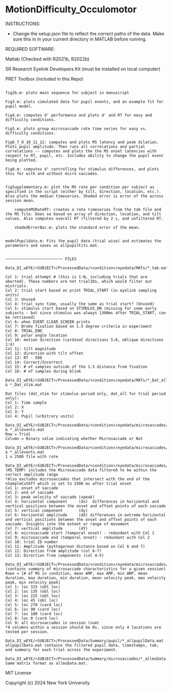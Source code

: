 # MotionDifficulty_Occulomotor

INSTRUCTIONS:

- Change the setup.json file to reflect the correct paths of the data. Make sure this in in your current directory in MATLAB before running.

REQUIRED SOFTWARE:

Matlab (Checked with R2021b, R2022b)

SR Research Eyelink Developers Kit (must be installed on local computer)

PRET Toolbox (included in this Repo)


~~~~~~~~~~~~~~~~~~~~~~~~~ SCRIPTS

fig2b.m: plots main sequence for subject in manuscript

Fig3.m: plots simulated data for pupil events, and an example fit for pupil model.

Fig4.m: computes d' performance and plots d' and RT for easy and difficulty conditions.

Fig5.m: plots group microsaccade rate time series for easy vs. difficulty conditions.

Fig6_7_9_10_11_12: computes and plots MS latency and peak dilation. Plots pupil amplitude. Then runs all correlations and partial correlations -- computes and plots the the MS onset latencies with respect to RT, pupil, etc. Includes ability to change the pupil event being plotted.

Fig8.m: computes d' controlling for stimulus differences, and plots this for with and without micro saccades.


figSupplementary.m: plot the MS rate per condition per subject as specified in the script (either by tilt, direction, location, etc.). Also plots the median timeseries. Shaded error is error of the across session mean.

	computeMSRateRT: creates a rate timeseries from the tab file and the MS file. Does so based on array of direction, location, and tilt values. Also computes overall RT (filtered by 2 s, and unfiltered RT. 

	shadedErrorBar.m: plots the standard error of the mean.


modelPupildata.m: Fits the pupil data (trial wise) and estimates the parameters and saves as allpupilFits.mat.


~~~~~~~~~~~~~~~~~~~~~~~~~ FILES 

Data_DI_wEYE/<SUBJECT>/ProcessedData/<condition>/eyedata/MATs/*_tab.mat

Col 1: trial attempt # (this is 1:N, including trials that are aborted). These numbers are not trialIDs, which would filter out mistrials.
Col 2: trial start based on print TRIAL_START (in eyelink sampling units)
Col 3: Unused
Col 4: trial sync time, usually the same as trial start? (Unused)
Col 5: stimulus start based on STIMULUS_ON (missing for some early subjects - but since stimulus was always 1300ms after TRIAL_START, can be retrieved)
Col 6: when EVENT_CLEAR_SCREEN prints
Col 7: Broke fixation based on 1.5 degree criteria in experiment
Col 8: TRIAL_END
Col 9: polar angle location
Col 10: motion direction (cardinal directions 5:8, oblique directions 1:4)
Col 11: tilt magnitude
Col 12: direction with tilt offset
Col 13: RT - 500
Col 14: Correct/Incorrect
Col 15: # of samples outside of the 1.5 distance from fixation
Col 16: # of samples during blink

Data_DI_wEYE/<SUBJECT>/ProcessedData/<condition>/eyedata/MATs/*_Dat_all.mat & *_Dat_stim.mat

Dat files (dat_stim for stimulus period only, dat_all for trial period only):
Col 1: Time sample
Col 2: X
Col 3: Y
Col 4: Pupil (arbitrary units)

Data_DI_wEYE/<SUBJECT>/ProcessedData/<condition>/eyedata/microsaccades/*_events.mat & *_allevents.mat
Row = Trial
Column = Binary value indicating whether Microsaccade or Not

Data_DI_wEYE/<SUBJECT>/ProcessedData/<condition>/eyedata/microsaccades/*_rate.mat & *_allevents.mat
1 x 2500 file with rate

Data_DI_wEYE/<SUBJECT>/ProcessedData/<condition>/eyedata/microsaccades/*_microsaccadeMatrix.mat
(MS_TEMP) includes the Microsaccade data filtered to be within the correct amplitude range
*Also excludes microsaccades that intersect with the end of the nSampleCutOff which is set to 2500 ms after trial onset
Col 1: onset of saccade
Col 2: end of saccade
Col 3: peak velocity of saccade (vpeak)
Col 4: horizontal component     (dx)  differences in horizontal and vertical positions between the onset and offset points of each saccade
Col 5: vertical component       (dy)
Col 6: horizontal amplitude     (dX) differences in extreme horizontal and vertical positions between the onset and offset points of each saccade. Insights into the extent or range of movement
Col 7: vertical amplitude       (dY)
Col 8: microsaccade start (temporal onset) - redundant with Col 1
Col 9: microsaccade end (temporal onset) - redundant with Col 2
Col 10: trial ID number
Col 11: Amplitude (pythagorean distance based on Col 6 and 7)
Col 12: Direction from amplitude (col 6-7)
Col 13: Direction from components (col 4-5)

Data_DI_wEYE/<SUBJECT>/ProcessedData/<condition>/eyedata/microsaccades/*_summary.mat
(contains summary of microsaccade characteristics for a given session)
Rows = [# of MS in condition, mean AMP, max AMP, min AMP, mean duration, max duration, min duration, mean velocity peak, max velocity peak, min velocity peak]
Col 1: loc 315 (obl loc)
Col 2: loc 135 (obl loc)
Col 3: loc 225 (obl loc)
Col 4: loc 45 (obl loc)
Col 5: loc 270 (card loc)
Col 6: loc 90 (card loc)
Col 7: loc 180 (card loc)
Col 8: loc 0 (card loc)
Col 9: all microsaccades in session (sum)
*4 columns within a session should be 0s, since only 4 locations are tested per session.

Data_DI_wEYE/<SUBJECT>/ProcessedData/Summary/pupil/*_allpupilData.mat
allpupilData.mat contains the filtered pupil data, timestamps, tab, and summary for each trial across the experiment. 

Data_DI_wEYE/<SUBJECT>/ProcessedData/Summary/microsaccades/*_allmsData.mat
Same matrix format as allmsData.mat. 

~~~~~~~~~~~~~~~~~~~~~~~~~


MIT License

Copyright (c) 2024 New York University